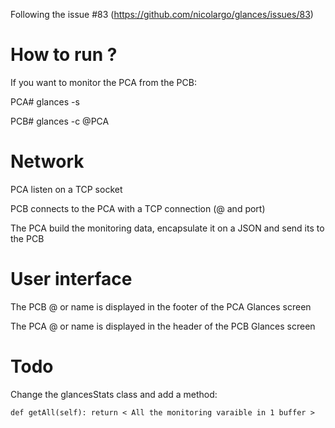 Following  the issue #83 (https://github.com/nicolargo/glances/issues/83)

# How to run ?

If you want to monitor the PCA from the PCB:

PCA# glances -s

PCB# glances -c @PCA

# Network

PCA listen on a TCP socket

PCB connects to the PCA with a TCP connection (@ and port)

The PCA build the monitoring data, encapsulate it on a JSON and send its to the PCB

# User interface

The PCB @ or name is displayed in the footer of the PCA Glances screen

The PCA @ or name is displayed in the header of the PCB Glances screen

# Todo

Change the glancesStats class and add a method:

`
def getAll(self):
  return < All the monitoring varaible in 1 buffer >
` 

  